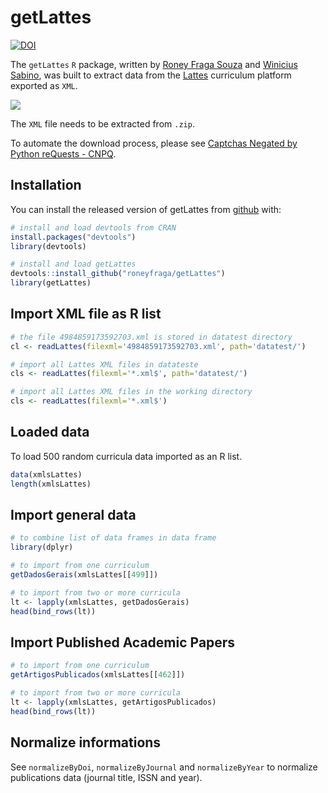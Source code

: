 
<!-- README.md is generated from README.Rmd. Please edit that file -->

# getLattes

<!-- badges: start -->

[![DOI](https://zenodo.org/badge/258844181.svg)](https://zenodo.org/badge/latestdoi/258844181)
<!-- badges: end -->

The `getLattes` `R` package, written by [Roney Fraga
Souza](roneyfraga.com) and [Winicius
Sabino](https://stackoverflow.com/users/9278241/winicius-sabino), was
built to extract data from the [Lattes](http://lattes.cnpq.br/)
curriculum platform exported as `XML`.

![](http://roneyfraga.com/volume/getLattes_data/lattes_xml_download.gif)

The `XML` file needs to be extracted from `.zip`.

To automate the download process, please see [Captchas Negated by Python
reQuests - CNPQ](https://github.com/josefson/CNPQ).

## Installation

You can install the released version of getLattes from
[github](https://CRAN.R-project.org) with:

``` r
# install and load devtools from CRAN
install.packages("devtools")
library(devtools)

# install and load getLattes
devtools::install_github("roneyfraga/getLattes")
library(getLattes)
```

## Import XML file as R list

``` r
# the file 4984859173592703.xml is stored in datatest directory
cl <- readLattes(filexml='4984859173592703.xml', path='datatest/')

# import all Lattes XML files in datateste
cls <- readLattes(filexml='*.xml$', path='datatest/')

# import all Lattes XML files in the working directory
cls <- readLattes(filexml='*.xml$')
```

## Loaded data

To load 500 random curricula data imported as an R list.

``` r
data(xmlsLattes)
length(xmlsLattes)
```

## Import general data

``` r
# to combine list of data frames in data frame
library(dplyr)

# to import from one curriculum 
getDadosGerais(xmlsLattes[[499]])

# to import from two or more curricula
lt <- lapply(xmlsLattes, getDadosGerais)
head(bind_rows(lt))
```

## Import Published Academic Papers

``` r
# to import from one curriculum 
getArtigosPublicados(xmlsLattes[[462]]) 

# to import from two or more curricula
lt <- lapply(xmlsLattes, getArtigosPublicados)
head(bind_rows(lt))
```

## Normalize informations

See `normalizeByDoi`, `normalizeByJournal` and `normalizeByYear` to
normalize publications data (journal title, ISSN and year).
